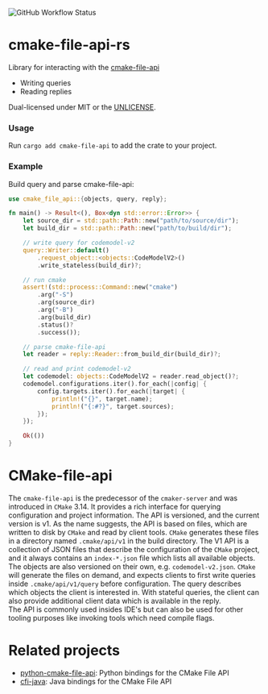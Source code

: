 ![GitHub Workflow Status](https://github.com/h-mathias/cmake-file-api-rs/actions/workflows/ci.yaml/badge.svg)

cmake-file-api-rs
=======

Library for interacting with the [cmake-file-api](https://cmake.org/cmake/help/latest/manual/cmake-file-api.7.html)
- Writing queries
- Reading replies

Dual-licensed under MIT or the [UNLICENSE](https://unlicense.org).

### Usage

Run `cargo add cmake-file-api` to add the crate to your project.

### Example

Build query and parse cmake-file-api:

```rust
use cmake_file_api::{objects, query, reply};

fn main() -> Result<(), Box<dyn std::error::Error>> {
    let source_dir = std::path::Path::new("path/to/source/dir");
    let build_dir = std::path::Path::new("path/to/build/dir");

    // write query for codemodel-v2
    query::Writer::default()
        .request_object::<objects::CodeModelV2>()
        .write_stateless(build_dir)?;

    // run cmake
    assert!(std::process::Command::new("cmake")
        .arg("-S")
        .arg(source_dir)
        .arg("-B")
        .arg(build_dir)
        .status()?
        .success());

    // parse cmake-file-api
    let reader = reply::Reader::from_build_dir(build_dir)?;

    // read and print codemodel-v2
    let codemodel: objects::CodeModelV2 = reader.read_object()?;
    codemodel.configurations.iter().for_each(|config| {
        config.targets.iter().for_each(|target| {
            println!("{}", target.name);
            println!("{:#?}", target.sources);
        });
    });

    Ok(())
}
```

# CMake-file-api
The `cmake-file-api` is the predecessor of the `cmaker-server` and was introduced in `CMake` 3.14. It provides a rich interface for querying configuration and project information.
The API is versioned, and the current version is v1. As the name suggests, the API is based on files, which are written to disk by `CMake` and read by client tools. `CMake` generates these files in a directory named `.cmake/api/v1` in the build directory.
The V1 API is a collection of JSON files that describe the configuration of the `CMake` project, and it always contains an `index-*.json` file which lists all available objects.
The objects are also versioned on their own, e.g. `codemodel-v2.json`. `CMake` will generate the files on demand,
and expects clients to first write queries inside `.cmake/api/v1/query` before configuration.
The query describes which objects the client is interested in. With stateful queries, the client can also provide additional client data which is available in the reply.  
The API is commonly used insides IDE's but can also be used for other tooling purposes like invoking tools which need compile flags.

# Related projects
- [python-cmake-file-api](https://github.com/madebr/python-cmake-file-api): Python bindings for the CMake File API
- [cfi-java](https://github.com/WalkerKnapp/cfi-java): Java bindings for the CMake File API
